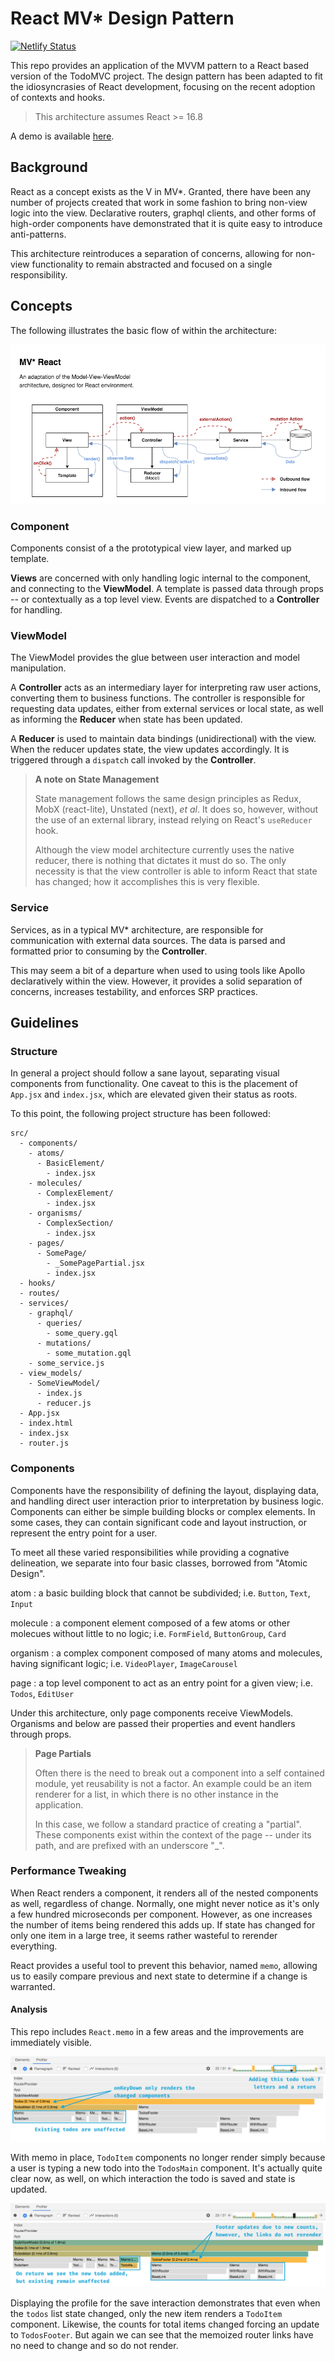 # React MV* Design Pattern


[![Netlify Status](https://api.netlify.com/api/v1/badges/a752348a-56b0-471c-9a61-1881f39fc5ff/deploy-status)](https://app.netlify.com/sites/mvreact/deploys)

This repo provides an application of the MVVM pattern to a React based version of the TodoMVC project. 
The design pattern has been adapted to fit the idiosyncrasies of React development, focusing on the recent adoption
of contexts and hooks.

> This architecture assumes React >= 16.8

A demo is available [here](https://mvreact.netlify.com/).

## Background

React as a concept exists as the V in MV*. Granted, there have been any number of projects created that work in some
fashion to bring non-view logic into the view. Declarative routers, graphql clients, and other forms of high-order
components have demonstrated that it is quite easy to introduce anti-patterns.

This architecture reintroduces a separation of concerns, allowing for non-view functionality to remain abstracted
and focused on a single responsibility.

## Concepts

The following illustrates the basic flow of within the architecture:

![Architecture Diagram](media/diagram.png)

### Component

Components consist of a the prototypical view layer, and marked up template.

**Views** are concerned with only handling logic internal to the component, and connecting to the **ViewModel**.
A template is passed data through props -- or contextually as a top level view. Events are dispatched
to a **Controller** for handling.

### ViewModel

The ViewModel provides the glue between user interaction and model manipulation.

A **Controller** acts as an intermediary layer for interpreting raw user actions, converting them to business functions.
The controller is responsible for requesting data updates, either from external services or local state, as well as
informing the **Reducer** when state has been updated.

A **Reducer** is used to maintain data bindings (unidirectional) with the view. When the reducer updates state, the
view updates accordingly. It is triggered through a `dispatch` call invoked by the **Controller**.

> **A note on State Management**
>
> State management follows the same design principles as Redux, MobX (react-lite), Unstated (next), _et al_. 
> It does so, however, without the use of an external library, instead relying on React's `useReducer` hook.
> 
> Although the view model architecture currently uses the native reducer, there is nothing that dictates it must
> do so. The only necessity is that the view controller is able to inform React that state has changed; how it 
> accomplishes this is very flexible.

### Service

Services, as in a typical MV\* architecture, are responsible for communication with external data sources. The data
is parsed and formatted prior to consuming by the **Controller**.

This may seem a bit of a departure when used to using tools like Apollo declaratively within the view. However, it
provides a solid separation of concerns, increases testability, and enforces SRP practices.

## Guidelines

### Structure

In general a project should follow a sane layout, separating visual components from functionality. 
One caveat to this is the placement of `App.jsx` and `index.jsx`, which are elevated given their status as roots.

To this point, the following project structure has been followed:

```
src/
  - components/
    - atoms/
      - BasicElement/
        - index.jsx
    - molecules/
      - ComplexElement/
        - index.jsx
    - organisms/
      - ComplexSection/
        - index.jsx
    - pages/
      - SomePage/
        - _SomePagePartial.jsx
        - index.jsx
  - hooks/
  - routes/
  - services/
    - graphql/
      - queries/
        - some_query.gql
      - mutations/
        - some_mutation.gql
    - some_service.js
  - view_models/
    - SomeViewModel/
      - index.js
      - reducer.js
  - App.jsx
  - index.html
  - index.jsx
  - router.js
```

### Components

Components have the responsibility of defining the layout, displaying data, and handling direct user interaction 
prior to interpretation by business logic. Components can either be simple building blocks or complex elements. 
In some cases, they can contain significant code and layout instruction, or represent the entry point for a user.

To meet all these varied responsibilities while providing a cognative delineation, we separate into four basic 
classes, borrowed from "Atomic Design".

atom
: a basic building block that cannot be subdivided; i.e. `Button`, `Text`, `Input`

molecule
: a component element composed of a few atoms or other molecues without little to no logic; 
i.e. `FormField`, `ButtonGroup`, `Card`

organism
: a complex component composed of many atoms and molecules, having significant logic; 
i.e. `VideoPlayer`, `ImageCarousel`

page
: a top level component to act as an entry point for a given view; 
i.e. `Todos`, `EditUser`

Under this architecture, only page components receive ViewModels. Organisms and below are passed their properties 
and event handlers through props.

> **Page Partials**
>
> Often there is the need to break out a component into a self contained module, yet
> reusability is not a factor. An example could be an item renderer for a list, in which
> there is no other instance in the application.
>
> In this case, we follow a standard practice of creating a "partial". These components
> exist within the context of the page -- under its path, and are prefixed with an
> underscore "\_".

### Performance Tweaking

When React renders a component, it renders all of the nested components as well, regardless of change.
Normally, one might never notice as it's only a few hundred microseconds per component. However, 
as one increases the number of items being rendered this adds up. If state has changed for only one item
in a large tree, it seems rather wasteful to rerender everything.

React provides a useful tool to prevent this behavior, named `memo`, allowing us to easily compare previous and next state
to determine if a change is warranted.

#### Analysis 

This repo includes `React.memo` in a few areas and the improvements are immediately visible.

![Profile Flame Chart 00](media/flame_00.png)

With memo in place, `TodoItem` components no longer render simply because a user is typing a new todo into the
`TodosMain` component. It's actually quite clear now, as well, on which interaction the todo is saved and state is
updated.  

![Profile Flame Chart 01](media/flame_01.png)

Displaying the profile for the save interaction demonstrates that even when the `todos` list state changed, only
the new item renders a `TodoItem` component. Likewise, the counts for total items changed forcing an update to
`TodosFooter`. But again we can see that the memoized router links have no need to change and so do not render. 
